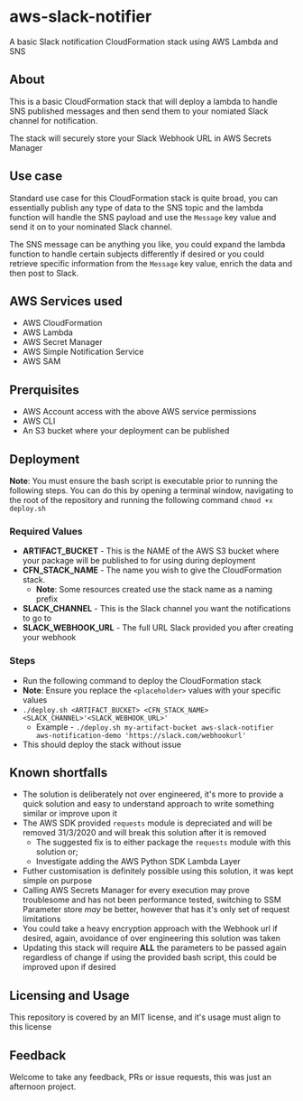 # aws-slack-notifier
A basic Slack notification CloudFormation stack using AWS Lambda and SNS

## About

This is a basic CloudFormation stack that will deploy a lambda to handle SNS published messages and then send them to your nomiated Slack channel for notification.

The stack will securely store your Slack Webhook URL in AWS Secrets Manager

## Use case

Standard use case for this CloudFormation stack is quite broad, you can essentially publish any type of data to the SNS topic and the lambda function will handle the SNS payload and use the `Message` key value and send it on to your nominated Slack channel.

The SNS message can be anything you like, you could expand the lambda function to handle certain subjects differently if desired or you could retrieve specific information from the `Message` key value, enrich the data and then post to Slack.

## AWS Services used

- AWS CloudFormation
- AWS Lambda
- AWS Secret Manager
- AWS Simple Notification Service
- AWS SAM

## Prerquisites

- AWS Account access with the above AWS service permissions
- AWS CLI
- An S3 bucket where your deployment can be published

## Deployment

**Note**: You must ensure the bash script is executable prior to running the following steps. You can do this by opening a terminal window, navigating to the root of the repository and running the following command `chmod +x deploy.sh`

### Required Values

- **ARTIFACT_BUCKET** - This is the NAME of the AWS S3 bucket where your package will be published to for using during deployment
- **CFN_STACK_NAME** - The name you wish to give the CloudFormation stack.
    - **Note**: Some resources created use the stack name as a naming prefix
- **SLACK_CHANNEL** - This is the Slack channel you want the notifications to go to
- **SLACK_WEBHOOK_URL** - The full URL Slack provided you after creating your webhook

### Steps

- Run the following command to deploy the CloudFormation stack
- **Note**: Ensure you replace the `<placeholder>` values with your specific values
- `./deploy.sh <ARTIFACT_BUCKET> <CFN_STACK_NAME> <SLACK_CHANNEL>'<SLACK_WEBHOOK_URL>'`
    - Example - `./deploy.sh my-artifact-bucket aws-slack-notifier aws-notification-demo 'https://slack.com/webhookurl'`
- This should deploy the stack without issue

## Known shortfalls

- The solution is deliberately not over engineered, it's more to provide a quick solution and easy to understand approach to write something similar or improve upon it
- The AWS SDK provided `requests` module is depreciated and will be removed 31/3/2020 and will break this solution after it is removed
    - The suggested fix is to either package the `requests` module with this solution or;
    - Investigate adding the AWS Python SDK Lambda Layer
- Futher customisation is definitely possible using this solution, it was kept simple on purpose
- Calling AWS Secrets Manager for every execution may prove troublesome and has not been performance tested, switching to SSM Parameter store _may_ be better, however that has it's only set of request limitations
- You could take a heavy encryption approach with the Webhook url if desired, again, avoidance of over engineering this solution was taken
- Updating this stack will require **ALL** the parameters to be passed again regardless of change if using the provided bash script, this could be improved upon if desired


## Licensing and Usage

This repository is covered by an MIT license, and it's usage must align to this license

## Feedback

Welcome to take any feedback, PRs or issue requests, this was just an afternoon project.
